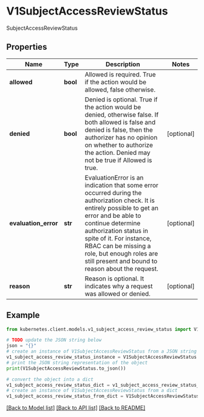 # V1SubjectAccessReviewStatus

SubjectAccessReviewStatus

## Properties

Name | Type | Description | Notes
------------ | ------------- | ------------- | -------------
**allowed** | **bool** | Allowed is required. True if the action would be allowed, false otherwise. | 
**denied** | **bool** | Denied is optional. True if the action would be denied, otherwise false. If both allowed is false and denied is false, then the authorizer has no opinion on whether to authorize the action. Denied may not be true if Allowed is true. | [optional] 
**evaluation_error** | **str** | EvaluationError is an indication that some error occurred during the authorization check. It is entirely possible to get an error and be able to continue determine authorization status in spite of it. For instance, RBAC can be missing a role, but enough roles are still present and bound to reason about the request. | [optional] 
**reason** | **str** | Reason is optional.  It indicates why a request was allowed or denied. | [optional] 

## Example

```python
from kubernetes.client.models.v1_subject_access_review_status import V1SubjectAccessReviewStatus

# TODO update the JSON string below
json = "{}"
# create an instance of V1SubjectAccessReviewStatus from a JSON string
v1_subject_access_review_status_instance = V1SubjectAccessReviewStatus.from_json(json)
# print the JSON string representation of the object
print(V1SubjectAccessReviewStatus.to_json())

# convert the object into a dict
v1_subject_access_review_status_dict = v1_subject_access_review_status_instance.to_dict()
# create an instance of V1SubjectAccessReviewStatus from a dict
v1_subject_access_review_status_from_dict = V1SubjectAccessReviewStatus.from_dict(v1_subject_access_review_status_dict)
```
[[Back to Model list]](../README.md#documentation-for-models) [[Back to API list]](../README.md#documentation-for-api-endpoints) [[Back to README]](../README.md)


